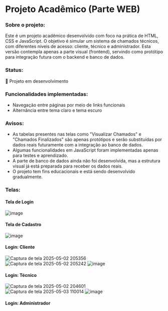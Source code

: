 # Projeto Acadêmico (Parte WEB)
### Sobre o projeto:
Este é um projeto acadêmico desenvolvido com foco na prática de HTML, CSS e JavaScript. O objetivo é simular um sistema de chamados técnicos, com diferentes níveis de acesso: cliente, técnico e administrador. Esta versão contempla apenas a parte visual (frontend), servindo como protótipo para integração futura com o backend e banco de dados.

### Status:
🚧 Projeto em desenvolvimento

### Funcionalidades implementadas:
- Navegação entre páginas por meio de links funcionais
- Alternância entre tema claro e tema escuro

### Avisos:
- As tabelas presentes nas telas como "Visualizar Chamados" e "Chamados Finalizados" são apenas protótipos e serão substituídas por dados reais futuramente com a integração ao banco de dados.
- Algumas funcionalidades em JavaScript foram implementadas apenas para testes e aprendizado.
- A parte de banco de dados ainda não foi desenvolvida, mas a estrutura visual já está preparada para receber os dados reais.
- O projeto tem fins educacionais e está sendo desenvolvido gradualmente.

### Telas:
#### Tela de Login
![image](https://github.com/user-attachments/assets/b0c6da0c-efbe-457f-9f61-dc7a0484ec07)

#### Tela de Cadastro
![image](https://github.com/user-attachments/assets/1be5778c-bf3d-47fc-a615-b45b93f18c04)

#### Login: Cliente
![Captura de tela 2025-05-02 205356](https://github.com/user-attachments/assets/e89cd320-4fcb-4292-be87-5ff09695ef54)
![Captura de tela 2025-05-02 205242](https://github.com/user-attachments/assets/32f0037a-8646-4e5b-af33-373c84c00228)
![image](https://github.com/user-attachments/assets/4c7ba579-c679-4131-a077-b12bab626656)

#### Login: Técnico
![Captura de tela 2025-05-02 204601](https://github.com/user-attachments/assets/90419650-f447-4906-ad09-3015e9a11e4b)
![Captura de tela 2025-05-03 110014](https://github.com/user-attachments/assets/e8847a6f-5900-4f9b-bcbd-bc94cb240d35)
![image](https://github.com/user-attachments/assets/eee5faaf-8f2d-4f8f-8498-a55f21c475f0)

#### Login: Administrador

